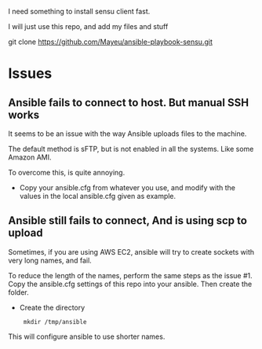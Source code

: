 I need something to install sensu client fast.

I will just use this repo, and add my files and stuff


git clone https://github.com/Mayeu/ansible-playbook-sensu.git

# Issues

## Ansible fails to connect to host. But manual SSH works

It seems to be an issue with the way Ansible uploads files to the machine.

The default method is sFTP, but is not enabled in all the systems. Like some Amazon AMI.

To overcome this, is quite annoying.

 - Copy your ansible.cfg from whatever you use, and modify with the values in the local ansible.cfg given as example.


## Ansible still fails to connect, And is using scp to upload

Sometimes, if you are using AWS EC2, ansible will try to create sockets with very long names, and fail.

To reduce the length of the names, perform the same steps as the issue #1. Copy the ansible.cfg settings
of this repo into your ansible. Then create the folder.

 - Create the directory

        mkdir /tmp/ansible

This will configure ansible to use shorter names.


